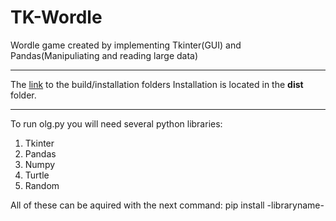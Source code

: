 # TK-Wordle
Wordle game created by implementing Tkinter(GUI) and Pandas(Manipuliating and reading large data)

----------------------------------------------------------

The [link](https://pages.github.com/) to the build/installation folders
Installation is located in the **dist** folder.

----------------------------------------------------------

To run olg.py you will need several python libraries:
1. Tkinter
2. Pandas
3. Numpy
4. Turtle
5. Random


All of these can be aquired with the next command:
          pip install -libraryname-
